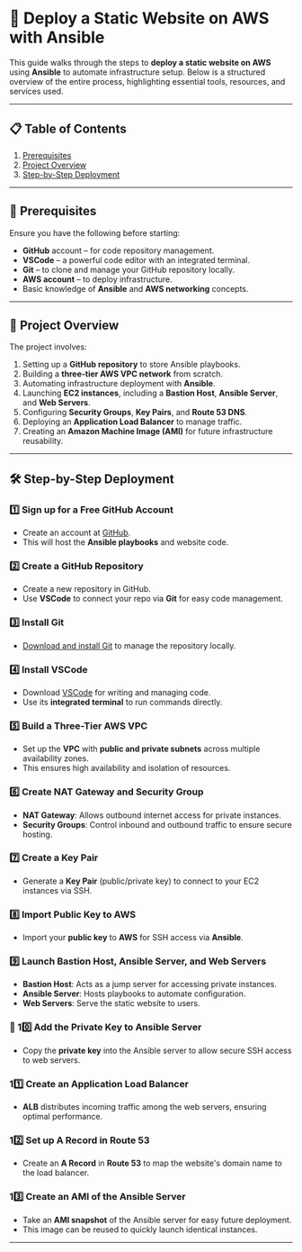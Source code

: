 # 🚀 Deploy a Static Website on AWS with Ansible  

This guide walks through the steps to **deploy a static website on AWS** using **Ansible** to automate infrastructure setup. Below is a structured overview of the entire process, highlighting essential tools, resources, and services used.

---

## 📋 Table of Contents
1. [Prerequisites](#prerequisites)  
2. [Project Overview](#project-overview)  
3. [Step-by-Step Deployment](#step-by-step-deployment)  

---

## 🎯 Prerequisites

Ensure you have the following before starting:  
- **GitHub** account – for code repository management.  
- **VSCode** – a powerful code editor with an integrated terminal.  
- **Git** – to clone and manage your GitHub repository locally.  
- **AWS account** – to deploy infrastructure.  
- Basic knowledge of **Ansible** and **AWS networking** concepts.  

---

## 📖 Project Overview

The project involves:  
1. Setting up a **GitHub repository** to store Ansible playbooks.  
2. Building a **three-tier AWS VPC network** from scratch.  
3. Automating infrastructure deployment with **Ansible**.  
4. Launching **EC2 instances**, including a **Bastion Host**, **Ansible Server**, and **Web Servers**.  
5. Configuring **Security Groups**, **Key Pairs**, and **Route 53 DNS**.  
6. Deploying an **Application Load Balancer** to manage traffic.  
7. Creating an **Amazon Machine Image (AMI)** for future infrastructure reusability.  

---

## 🛠️ Step-by-Step Deployment

### 1️⃣ Sign up for a Free GitHub Account  
- Create an account at [GitHub](https://github.com/).  
- This will host the **Ansible playbooks** and website code.  

### 2️⃣ Create a GitHub Repository  
- Create a new repository in GitHub.  
- Use **VSCode** to connect your repo via **Git** for easy code management.

### 3️⃣ Install Git  
- [Download and install Git](https://git-scm.com/) to manage the repository locally.

### 4️⃣ Install VSCode  
- Download [VSCode](https://code.visualstudio.com/) for writing and managing code.  
- Use its **integrated terminal** to run commands directly.

### 5️⃣ Build a Three-Tier AWS VPC  
- Set up the **VPC** with **public and private subnets** across multiple availability zones.  
- This ensures high availability and isolation of resources.

### 6️⃣ Create NAT Gateway and Security Group  
- **NAT Gateway**: Allows outbound internet access for private instances.  
- **Security Groups**: Control inbound and outbound traffic to ensure secure hosting.

### 7️⃣ Create a Key Pair  
- Generate a **Key Pair** (public/private key) to connect to your EC2 instances via SSH.  

### 8️⃣ Import Public Key to AWS  
- Import your **public key** to **AWS** for SSH access via **Ansible**.

### 9️⃣ Launch Bastion Host, Ansible Server, and Web Servers  
- **Bastion Host**: Acts as a jump server for accessing private instances.  
- **Ansible Server**: Hosts playbooks to automate configuration.  
- **Web Servers**: Serve the static website to users.

### 🔑 10️⃣ Add the Private Key to Ansible Server  
- Copy the **private key** into the Ansible server to allow secure SSH access to web servers.

### 11️⃣ Create an Application Load Balancer  
- **ALB** distributes incoming traffic among the web servers, ensuring optimal performance.

### 12️⃣ Set up A Record in Route 53  
- Create an **A Record** in **Route 53** to map the website's domain name to the load balancer.

### 13️⃣ Create an AMI of the Ansible Server  
- Take an **AMI snapshot** of the Ansible server for easy future deployment.  
- This image can be reused to quickly launch identical instances.

---



